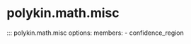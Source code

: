 # polykin.math.misc

::: polykin.math.misc
    options:
        members:
            - confidence_region
